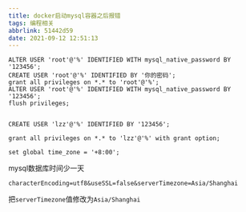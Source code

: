 ```yaml
---
title: docker启动mysql容器之后报错
tags: 编程相关
abbrlink: 51442d59
date: 2021-09-12 12:51:13
---
```



```mysql
ALTER USER 'root'@'%' IDENTIFIED WITH mysql_native_password BY '123456';
CREATE USER 'root'@'%' IDENTIFIED BY '你的密码';
grant all privileges on *.* to 'root'@'%'; 
ALTER USER 'root'@'%' IDENTIFIED WITH mysql_native_password BY '123456';
flush privileges;

```

``` mysql

CREATE USER 'lzz'@'%' IDENTIFIED BY '123456';

grant all privileges on *.* to 'lzz'@'%' with grant option;

set global time_zone = '+8:00';

```

  mysql数据库时间少一天
```
characterEncoding=utf8&useSSL=false&serverTimezone=Asia/Shanghai
```

把`serverTimezone`值修改为`Asia/Shanghai`